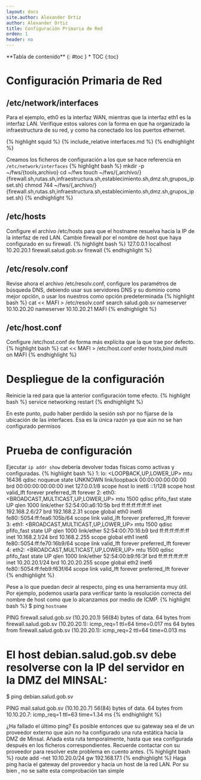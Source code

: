 ```yaml
---
layout: docs
site.author: Alexander Ortiz
author: Alexander Ortiz
title: Configuración Primaria de Red
orden: 1
header: no
---
```


<div class="panel radius" markdown="1">
**Tabla de contenido**
{: #toc }
*  TOC
{:toc}
</div>

# Configuración Primaria de Red

## /etc/network/interfaces
Para el ejemplo, eth0 es la interfaz WAN, mientras que la interfaz eth1 es la interfaz LAN. Verifique estos valores con la forma en que ha organizado la infraestructura de su red, y como ha conectado los los puertos ethernet.

{% highlight squid %}
{% include_relative interfaces.md %}
{% endhighlight %}

Creamos los ficheros de configuración a los que se hace referencia en `/etc/network/interfaces`
{% highlight bash %}
mkdir -p ~/fws/{tools,archivo}
cd ~/fws 
touch ~/fws/{,archivo/}{firewall.sh,rutas.sh,infraestructura.sh,establecimiento.sh,dmz.sh,grupos_ipset.sh}
chmod 744 ~/fws/{,archivo/}{firewall.sh,rutas.sh,infraestructura.sh,establecimiento.sh,dmz.sh,grupos_ipset.sh}
{% endhighlight %}

## /etc/hosts
Configure el archivo /etc/hosts para que el hostname resuelva hacia la IP de la interfaz de red LAN. 
Cambie firewall por el nombre de host que haya configurado en su firewall.
{% highlight bash %}
127.0.0.1   localhost
10.20.20.1  firewall.salud.gob.sv   firewall
{% endhighlight %}

## /etc/resolv.conf
Revise ahora el archivo /etc/resolv.conf, configure los paramétros de búsqueda DNS, debiendo usar sus servidores DNS y su dominio como mejor opción, o usar los nuestros como opción predeterminada
{% highlight bash %}
cat << MAFI > /etc/resolv.conf
search salud.gob.sv 
nameserver 10.10.20.20 
nameserver 10.10.20.21
MAFI
{% endhighlight %}

## /etc/host.conf
Configure /etc/host.conf de forma más explícita que la que trae por defecto.
{% highlight bash %}
cat << MAFI > /etc/host.conf
order hosts,bind 
multi on 
MAFI
{% endhighlight %}

# Despliegue de la configuración
Reinicie la red para que la anterior configuración tome efecto.
{% highlight bash %}
service networking restart
{% endhighlight %}

En este punto, pudo haber perdido la sesión ssh por no fijarse de la ubicación de las interfaces. Esa es la única razón ya que aún no se han configurado permisos

# Prueba de configuración
Ejecutar `ip addr show` debería devolver todas físicas como activas y configuradas. 
{% highlight bash %}
1: lo: <LOOPBACK,UP,LOWER_UP> mtu 16436 qdisc noqueue state UNKNOWN 
    link/loopback 00:00:00:00:00:00 brd 00:00:00:00:00:00
    inet 127.0.0.1/8 scope host lo
    inet6 ::1/128 scope host 
       valid_lft forever preferred_lft forever
2: eth0: <BROADCAST,MULTICAST,UP,LOWER_UP> mtu 1500 qdisc pfifo_fast state UP qlen 1000
    link/ether 52:54:00:a6:10:5b brd ff:ff:ff:ff:ff:ff
    inet 192.168.2.6/27 brd 192.168.2.31 scope global eth0
    inet6 fe80::5054:ff:fea6:105b/64 scope link 
       valid_lft forever preferred_lft forever
3: eth1: <BROADCAST,MULTICAST,UP,LOWER_UP> mtu 1500 qdisc pfifo_fast state UP qlen 1000
    link/ether 52:54:00:70:16:b9 brd ff:ff:ff:ff:ff:ff
    inet 10.168.2.1/24 brd 10.168.2.255 scope global eth1
    inet6 fe80::5054:ff:fe70:16b9/64 scope link 
       valid_lft forever preferred_lft forever
4: eth2: <BROADCAST,MULTICAST,UP,LOWER_UP> mtu 1500 qdisc pfifo_fast state UP qlen 1000
    link/ether 52:54:00:b9:f6:3f brd ff:ff:ff:ff:ff:ff
    inet 10.20.20.1/24 brd 10.20.20.255 scope global eth2
    inet6 fe80::5054:ff:feb9:f63f/64 scope link 
       valid_lft forever preferred_lft forever
{% endhighlight %}

Pese a lo que puedan decir al respecto, ping es una herramienta muy útil. Por ejemplo, podemos usarla para verificar tanto la resolución correcta del nombre de host como que lo alcanzamos por medio de ICMP.
{% highlight bash %}
$ ping `hostname`

PING firewall.salud.gob.sv (10.20.20.1) 56(84) bytes of data.
64 bytes from firewall.salud.gob.sv (10.20.20.1): icmp_req=1 ttl=64 time=0.017 ms
64 bytes from firewall.salud.gob.sv (10.20.20.1): icmp_req=2 ttl=64 time=0.013 ms

# El host debian.salud.gob.sv debe resolverse con la IP del servidor en la DMZ del MINSAL:
$ ping debian.salud.gob.sv

PING mail.salud.gob.sv (10.10.20.7) 56(84) bytes of data. 
64 bytes from 10.10.20.7: icmp_req=1 ttl=63 time=1.34 ms
{% endhighlight %}

¿Ha fallado el último ping? Es posible entonces que su gateway sea el de un proveedor externo que aún no ha configurado una ruta estática hacia la DMZ de Minsal. Añada esta ruta temporalmente, hasta que sea configurada después en los ficheros correspondientes. Recuerde contactar con su proveedor para resolver este problema en cuento antes.
{% highlight bash %}
route add -net 10.10.20.0/24 gw 192.168.17.1 
{% endhighlight %}
Haga ping hacia el gateway del proveedor y hacia un host de la red LAN. Por su bien , no se salte esta comprobación tan simple
